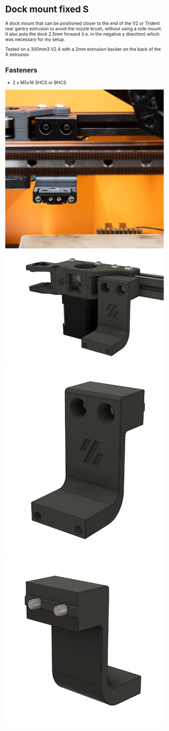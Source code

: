 # Dock mount fixed S

A dock mount that can be positioned closer to the end of the V2 or Trident rear gantry extrusion to avoid the nozzle brush, without using a side mount. It also puts the dock 2.5mm forward (i.e. in the negative y direction) which was necessary for my setup.

Tested on a 300mm3 V2.4 with a 2mm extrusion backer on the back of the X extrusion.

## Fasteners
- 2 x M5x16 SHCS or BHCS

![](./Images/Dock_mount_fixed_S_01.jpg)
![](./Images/Dock_mount_fixed_S_02.png)
![](./Images/Dock_mount_fixed_S_03.png)
![](./Images/Dock_mount_fixed_S_04.png)
